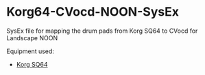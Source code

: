 # Korg64-CVocd-NOON-SysEx
SysEx file for mapping the drum pads from Korg SQ64 to CVocd for Landscape NOON

Equipment used:
 - [Korg SQ64](https://www.korg.com/us/products/dj/sq_64/)
